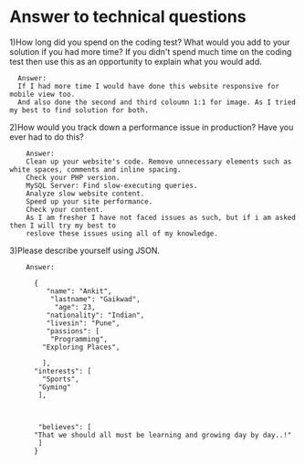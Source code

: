 # Answer to technical questions

1)How long did you spend on the coding test? What would you add to your solution if you had more time? If you didn't spend much time on the coding test then use this as an opportunity to explain what you would add.

      Answer:
      If I had more time I would have done this website responsive for mobile view too.
      And also done the second and third coloumn 1:1 for image. As I tried my best to find solution for both.
      

2)How would you track down a performance issue in production? Have you ever had to do this?

        Answer: 
        Clean up your website's code. Remove unnecessary elements such as white spaces, comments and inline spacing.
        Check your PHP version. 
        MySQL Server: Find slow-executing queries. 
        Analyze slow website content. 
        Speed up your site performance.
        Check your content.
        As I am fresher I have not faced issues as such, but if i am asked then I will try my best to 
        reslove these issues using all of my knowledge.
        
3)Please describe yourself using JSON.

        Answer:
       
          {
             "name": "Ankit",
              "lastname": "Gaikwad",
               "age": 23,
             "nationality": "Indian",
             "livesin": "Pune",
             "passions": [
              "Programming",
            "Exploring Places",
    
            ],
          "interests": [
            "Sports",
           "Gyming"
           ],
  
 
  
           "believes": [
          "That we should all must be learning and growing day by day..!"
           ]
          }

